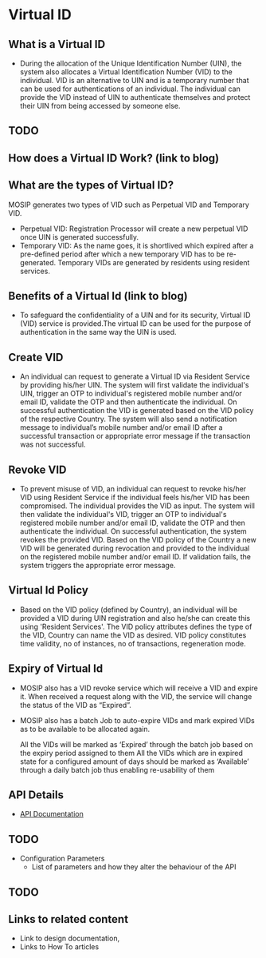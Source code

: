 # Virtual ID

## What is a Virtual ID
* During the allocation of the Unique Identification Number (UIN), the system also allocates a Virtual Identification Number (VID) to the individual. VID is an alternative to UIN and is a temporary number that can be used for authentications of an individual. The individual can provide the VID instead of UIN to authenticate themselves and protect their UIN from being accessed by someone else.

## TODO
## How does a Virtual ID Work? (link to blog)

## What are the types of Virtual ID?
MOSIP generates two types of VID such as Perpetual VID and Temporary VID.
 * Perpetual VID: Registration Processor will create a new perpetual VID once UIN is generated successfully.  
* Temporary VID: As the name goes, it is shortlived which expired after a pre-defined period after which a new temporary VID has to be re-generated.  Temporary VIDs are generated by residents using resident services.

## Benefits of a Virtual Id (link to blog)
* To safeguard the confidentiality of a UIN and for its security, Virtual ID (VID) service is provided.The virtual ID can be used for the purpose of authentication in the same way the UIN is used.

## Create VID
* An individual can request to generate a Virtual ID via Resident Service by providing his/her UIN. The system will first validate the individual's UIN, trigger an OTP to individual's registered mobile number and/or email ID, validate the OTP and then authenticate the individual. On successful authentication the VID is generated based on the VID policy of the respective Country. The system will also send a notification message to individual’s mobile number and/or email ID after a successful transaction or appropriate error message if the transaction was not successful.

## Revoke VID
* To prevent misuse of VID, an individual can request to revoke his/her VID using Resident Service if the individual feels his/her VID has been compromised. The individual provides the VID as input. The system will then validate the individual's VID, trigger an OTP to individual's registered mobile number and/or email ID, validate the OTP and then authenticate the individual. On successful authentication, the system revokes the provided VID. Based on the VID policy of the Country a new VID will be generated during revocation and provided to the individual on the registered mobile number and/or email ID. If validation fails, the system triggers the appropriate error message.

## Virtual Id Policy
* Based on the VID policy (defined by Country), an individual will be provided a VID during UIN registration and also he/she can create this using 'Resident Services'. The VID policy attributes defines the type of the VID, Country can name the VID as desired. VID policy constitutes time validity, no of instances, no of transactions, regeneration mode.

## Expiry of Virtual Id
* MOSIP also has a VID revoke service which will receive a VID and expire it. When received a request along with the VID, the service will change the status of the VID as “Expired”.

* MOSIP also has a batch Job to auto-expire VIDs and mark expired VIDs as to be available to be allocated again.

    All the VIDs will be marked as ‘Expired’ through the batch job based on the expiry period assigned to them
    All the VIDs which are in expired state for a configured amount of days should be marked as ‘Available’ through a daily batch job thus enabling re-usability of them


## API Details
* [API Documentation](https://nayakrounak.gitbook.io/mosip-docs/v/1.2.0/modules/identity-services/resident-services/Resident-Service-API-Documentation.md)

## TODO
* Configuration Parameters
    * List of parameters and how they alter the behaviour of the API

## TODO
## Links to related content
* Link to design documentation,
* Links to How To articles
